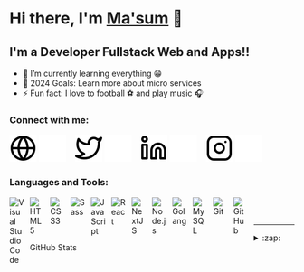 # Hi there, I'm [Ma'sum][linkedin] 👋

## I'm a Developer Fullstack Web and Apps!!

- 🌱 I’m currently learning everything 😁
- 🥅 2024 Goals: Learn more about micro services
- ⚡ Fun fact: I love to football ⚽ and play music 🎧

### Connect with me:

[![website](./img/globe-light.svg)](https://masumrpg.vercel.app#gh-light-mode-only)
[![website](./img/globe-dark.svg)](https://masumrpg.vercel.app#gh-dark-mode-only)
&nbsp;&nbsp;
[![website](./img/twitter-light.svg)](https://twitter.com/xMacum#gh-light-mode-only)
[![website](./img/twitter-dark.svg)](https://twitter.com/xMacum#gh-dark-mode-only)
&nbsp;&nbsp;
[![website](./img/linkedin-light.svg)](https://www.linkedin.com/in/ma-sum-575068196#gh-light-mode-only)
[![website](./img/linkedin-dark.svg)](https://www.linkedin.com/in/ma-sum-575068196/#gh-dark-mode-only)
&nbsp;&nbsp;
[![website](./img/instagram-light.svg)](https://www.instagram.com/masum.rpg#gh-light-mode-only)
[![website](./img/instagram-dark.svg)](https://www.instagram.com/masum.rpg#gh-dark-mode-only)

### Languages and Tools:

[<img align="left" alt="Visual Studio Code" width="26px" src="https://cdn.jsdelivr.net/gh/devicons/devicon/icons/vscode/vscode-original.svg" style="padding-right:10px;" />][website]
[<img align="left" alt="HTML5" width="26px" src="https://cdn.jsdelivr.net/gh/devicons/devicon/icons/html5/html5-original.svg" style="padding-right:10px;" />][website]
[<img align="left" alt="CSS3" width="26px" src="https://cdn.jsdelivr.net/gh/devicons/devicon/icons/css3/css3-original.svg" style="padding-right:10px;" />][website]
[<img align="left" alt="Sass" width="26px" src="https://cdn.jsdelivr.net/gh/devicons/devicon/icons/sass/sass-original.svg" style="padding-right:10px;" />][website]
[<img align="left" alt="JavaScript" width="26px" src="https://cdn.jsdelivr.net/gh/devicons/devicon/icons/javascript/javascript-original.svg" style="padding-right:10px;" />][website]
[<img align="left" alt="React" width="26px" src="https://cdn.jsdelivr.net/gh/devicons/devicon/icons/react/react-original.svg" style="padding-right:10px;" />][website]
[<img align="left" alt="NextJS" width="26px" src="https://www.svgrepo.com/download/369457/nextjs.svg" style="padding-right:10px;" />][website]
[<img align="left" alt="Node.js" width="26px" src="https://cdn.jsdelivr.net/gh/devicons/devicon/icons/nodejs/nodejs-original.svg" style="padding-right:10px;" />][website]
[<img align="left" alt="Golang" width="26px" src="https://www.svgrepo.com/download/353795/go.svg" style="padding-right:10px;" />][website]
[<img align="left" alt="MySQL" width="26px" src="https://cdn.jsdelivr.net/gh/devicons/devicon/icons/mysql/mysql-original.svg" style="padding-right:10px;" />][website]
[<img align="left" alt="Git" width="26px" src="https://cdn.jsdelivr.net/gh/devicons/devicon/icons/git/git-original.svg" style="padding-right:10px;" />][website]
[<img align="left" alt="GitHub" width="26px" src="https://user-images.githubusercontent.com/3369400/139447912-e0f43f33-6d9f-45f8-be46-2df5bbc91289.png" style="padding-right:10px;" />][website]

<br />
<br />

---


<details>
  <summary>:zap: GitHub Stats</summary>

  <img alt="codeSTACKr's GitHub Stats" src="https://github-readme-stats.vercel.app/api?username=masumrpg&show_icons=true&theme=dracula" />

</details>

[website]: https://masumrpg.vercel.app/
[twitter]: https://twitter.com/xMacum
[youtube]: https://www.youtube.com/channel/UCwLEx4g7czItF_BK210vnrQ
[instagram]: https://www.instagram.com/masum.rpg/
[linkedin]: https://www.linkedin.com/in/ma-sum-575068196/
